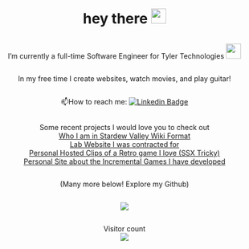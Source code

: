 
<div align="center" style="display: flex; flex-direction: column; justify-content: center; align-items: center;">
  <h1>
    hey there
    <img src="https://media.giphy.com/media/hvRJCLFzcasrR4ia7z/giphy.gif" width="30px"/>
  </h1>

   I’m currently a full-time Software Engineer for Tyler Technologies <img src="https://media.giphy.com/media/WUlplcMpOCEmTGBtBW/giphy.gif" width="30"> 

  In my free time I create websites, watch movies, and play guitar!
    
  :mailbox:How to reach me: <a href="https://www.linkedin.com/in/sophie-walden-1227b9233/">![Linkedin Badge](https://img.shields.io/badge/-SophieWalden-blue?style=flat&logo=Linkedin&logoColor=white)</a>

  Some recent projects I would love you to check out
  <br><a href="https://sophiewalden.github.io/StardewProfile/">Who I am in Stardew Valley Wiki Format</a>
  <br><a href="https://sophiewalden.github.io/lab-website/">Lab Website I was contracted for</a>
  <br><a href="https://sophiewalden.github.io/SSX_Recorder/">Personal Hosted Clips of a Retro game I love (SSX Tricky)</a>
  <br><a href="https://sophiewalden.github.io/PersonalIncrementalSite/">Personal Site about the Incremental Games I have developed</a>

  (Many more below! Explore my Github)
  

  
  <a href=#><img src="contributions.svg"></a>
  
  <p align="center">
    Visitor count<br>
    <img src="https://profile-counter.glitch.me/SophieWalden/count.svg" />
  </p>


</div>
